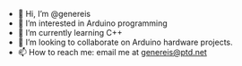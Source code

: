- 👋 Hi, I’m @genereis
- 👀 I’m interested in Arduino programming
- 🌱 I’m currently learning C++
- 💞️ I’m looking to collaborate on Arduino hardware projects.
- 📫 How to reach me:  email me at genereis@ptd.net

<!---
genereis/genereis is a ✨ special ✨ repository because its `README.md` (this file) appears on your GitHub profile.
You can click the Preview link to take a look at your changes.
--->

